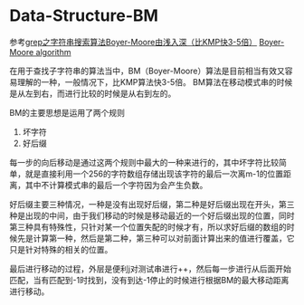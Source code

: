 # Data-Structure-BM

参考[grep之字符串搜索算法Boyer-Moore由浅入深（比KMP快3-5倍）](http://www.cnblogs.com/lanxuezaipiao/p/3452579.html)
[Boyer-Moore algorithm](http://www-igm.univ-mlv.fr/~lecroq/string/node14.html)


在用于查找子字符串的算法当中，BM（Boyer-Moore）算法是目前相当有效又容易理解的一种，一般情况下，比KMP算法快3-5倍。
BM算法在移动模式串的时候是从左到右，而进行比较的时候是从右到左的。


BM的主要思想是运用了两个规则
1. 坏字符
2. 好后缀

每一步的向后移动是通过这两个规则中最大的一种来进行的，其中坏字符比较简单，就是直接利用一个256的字符数组存储出现该字符的最后一次离m-1的位置距离，其中不计算模式串的最后一个字符因为会产生负数。

好后缀主要三种情况，一种是没有出现好后缀，第二种是好后缀出现在开头，第三种是出现的中间，由于我们移动的时候是移动最近的一个好后缀出现的位置，同时第三种具有特殊性，只针对某一个位置失配的时候才有，所以求好后缀的数组的时候先是计算第一种，然后是第二种，第三种可以对前面计算出来的值进行覆盖，它只是针对特殊的相关的位置。

最后进行移动的过程，外层是便利j对测试串进行++，然后每一步进行从后面开始匹配，当有匹配到-1时找到，没有到达-1停止的时候进行根据BM的最大移动距离进行移动。
